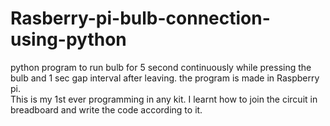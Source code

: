 # Rasberry-pi-bulb-connection-using-python
python program to run bulb for 5 second continuously while pressing the bulb and 1 sec gap interval after leaving. the program is made in Raspberry pi.  
 This is my 1st ever programming in any kit. I learnt how to join the circuit in breadboard and write the code according to it.

